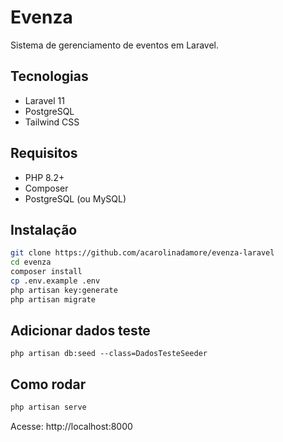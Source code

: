 # Evenza

Sistema de gerenciamento de eventos em Laravel.

## Tecnologias

-   Laravel 11
-   PostgreSQL
-   Tailwind CSS

## Requisitos

-   PHP 8.2+
-   Composer
-   PostgreSQL (ou MySQL)

## Instalação

```bash
git clone https://github.com/acarolinadamore/evenza-laravel
cd evenza
composer install
cp .env.example .env
php artisan key:generate
php artisan migrate
```

## Adicionar dados teste

```
php artisan db:seed --class=DadosTesteSeeder
```

## Como rodar

```bash
php artisan serve
```

Acesse: http://localhost:8000
